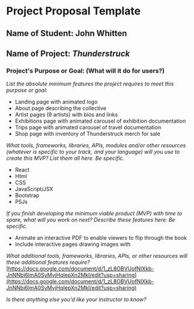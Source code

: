 # Project Proposal Template

## Name of Student: John Whitten
## Name of Project: _Thunderstruck_

### Project's Purpose or Goal: (What will it do for users?)
_List the absolute minimum features the project requires to meet this purpose or goal:_
- Landing page with animated logo
- About page describing the collective
- Artist pages (9 artists) with bios and links
- Exhibitions page with animated carousel of exhibition documentation
- Trips page with animated carousel of travel documentation
- Shop page with inventory of Thunderstruck merch for sale

_What tools, frameworks, libraries, APIs, modules and/or other resources (whatever is specific to your track, and your language) will you use to create this MVP? List them all here. Be specific._
- React
- Html
- CSS
- JavaScript/JSX
- Bootstrap
- P5Js

_If you finish developing the minimum viable product (MVP) with time to spare, what will you work on next? Describe these features here: Be specific._
- Animate an interactive PDF to enable viewers to flip through the book
- Include interactive pages drawing images with

_What additional tools, frameworks, libraries, APIs, or other resources will these additional features require?_
[https://docs.google.com/document/d/1_zL8OBVUofNlXkb-JnNNbi6lmA0SyMvjHqlepXn2MkI/edit?usp=sharing](https://docs.google.com/document/d/1_zL8OBVUofNlXkb-JnNNbi6lmA0SyMvjHqlepXn2MkI/edit?usp=sharing)

_Is there anything else you'd like your instructor to know?_
